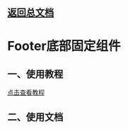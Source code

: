## [返回总文档](https://github.com/cpm828/cpm-ui)


# Footer底部固定组件

## 一、使用教程
[点击查看教程](https://cpm828.github.io/cpm_ui/demo/index.html#/footer)


## 二、使用文档